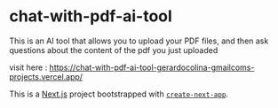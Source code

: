 # chat-with-pdf-ai-tool

This is an AI tool that allows you to upload your PDF files, and then ask questions about the content of the pdf you just uploaded


visit here : https://chat-with-pdf-ai-tool-gerardocolina-gmailcoms-projects.vercel.app/


This is a [Next.js](https://nextjs.org/) project bootstrapped with [`create-next-app`](https://github.com/vercel/next.js/tree/canary/packages/create-next-app).



